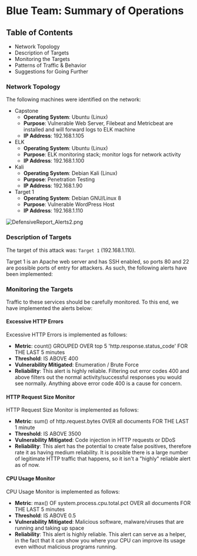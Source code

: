 # Blue Team: Summary of Operations

## Table of Contents
- Network Topology
- Description of Targets
- Monitoring the Targets
- Patterns of Traffic & Behavior
- Suggestions for Going Further

### Network Topology

The following machines were identified on the network:
- Capstone
  - **Operating System**: Ubuntu (Linux)
  - **Purpose**: Vulnerable Web Server, Filebeat and Metricbeat are installed and will forward logs to ELK machine
  - **IP Address**: 192.168.1.105
- ELK
  - **Operating System**: Ubuntu (Linux)
  - **Purpose**: ELK monitoring stack; monitor logs for network activity
  - **IP Address**: 192.168.1.100
- Kali
  - **Operating System**: Debian Kali (Linux)
  - **Purpose**: Penetration Testing
  - **IP Address**: 192.168.1.90
- Target 1
  - **Operating System**: Debian GNU/Linux 8
  - **Purpose**: Vulnerable WordPress Host
  - **IP Address**: 192.168.1.110

![DefensiveReport_Alerts2.png](/Images/DefensiveReport_Alerts_2.png)

### Description of Targets

The target of this attack was: `Target 1` (192.168.1.110).

Target 1 is an Apache web server and has SSH enabled, so ports 80 and 22 are possible ports of entry for attackers. As such, the following alerts have been implemented:

### Monitoring the Targets

Traffic to these services should be carefully monitored. To this end, we have implemented the alerts below:

#### Excessive HTTP Errors

Excessive HTTP Errors is implemented as follows:
  - **Metric**: count() GROUPED OVER top 5 'http.response.status_code' FOR THE LAST 5 minutes
  - **Threshold**: IS ABOVE 400
  - **Vulnerability Mitigated**: Enumeration / Brute Force
  - **Reliability**: This alert is highly reliable. Filtering out error codes 400 and above filters out the normal activity/successful responses you would see normally. Anything above error code 400 is a cause for concern.

#### HTTP Request Size Monitor
HTTP Request Size Monitor is implemented as follows:
  - **Metric**: sum() of http.request.bytes OVER all documents FOR THE LAST 1 minute
  - **Threshold**: IS ABOVE 3500
  - **Vulnerability Mitigated**: Code injection in HTTP requests or DDoS
  - **Reliability**: This alert has the potential to create false positives, therefore rate it as having medium reliability. It is possible there is a large number of legitimate HTTP traffic that happens, so it isn't a "highly" reliable alert as of now.

#### CPU Usage Monitor
CPU Usage Monitor is implemented as follows:
  - **Metric**: max() OF system.process.cpu.total.pct OVER all documents FOR THE LAST 5 minutes
  - **Threshold**: IS ABOVE 0.5
  - **Vulnerability Mitigated**: Malicious software, malware/viruses that are running and taking up space
  - **Reliability**: This alert is highly reliable. This alert can serve as a helper, in the fact that it can show you where your CPU can improve its usage even without malicious programs running.

